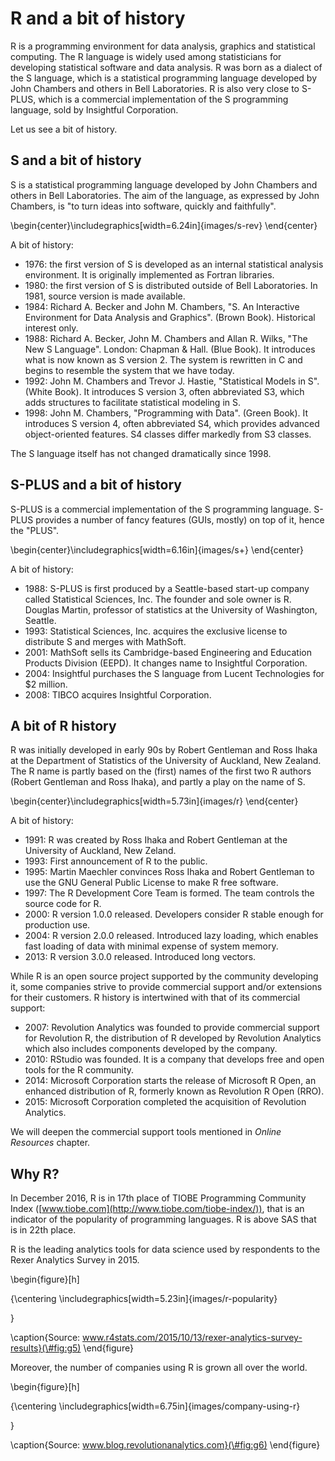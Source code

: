 # R and a bit of history



R is a programming environment for data analysis, graphics and statistical computing. The R language is widely used among statisticians for developing statistical software and data analysis. 
R was born as a dialect of the S language, which is a statistical programming language developed by John Chambers and others in Bell Laboratories. R is also very close to S-PLUS, which is a commercial implementation of the S programming language, sold by Insightful Corporation. 

Let us see a bit of history.

## S and a bit of history

S is a statistical programming language developed by John Chambers and others in Bell Laboratories. The aim of the language, as expressed by John Chambers, is "to turn ideas into software, quickly and faithfully".


\begin{center}\includegraphics[width=6.24in]{images/s-rev} \end{center}


A bit of history:

 - 1976: the first version of S is developed  as an internal statistical analysis environment. It is originally implemented as Fortran libraries.
 - 1980: the first version of S is distributed outside of Bell Laboratories. In 1981, source version is made available.
 - 1984: Richard A. Becker and John M. Chambers, "S. An Interactive Environment for Data Analysis and Graphics". (Brown Book). Historical interest only.
 - 1988: Richard A. Becker, John M. Chambers and Allan R. Wilks, "The New S Language". London: Chapman & Hall. (Blue Book). It introduces what is now known as S version 2. The system is rewritten in C and begins to resemble the system that we have today.
 - 1992: John M. Chambers and Trevor J. Hastie, "Statistical Models in S". (White Book). It introduces S version 3, often abbreviated S3, which adds structures to facilitate statistical modeling in S.
 - 1998: John M. Chambers, "Programming with Data". (Green Book). It introduces S version 4, often abbreviated S4, which provides advanced object-oriented features. S4 classes differ markedly from S3 classes.

The S language itself has not changed dramatically since 1998.


## S-PLUS and a bit of history

S-PLUS is a commercial implementation of the S programming language. S-PLUS provides a number of fancy features (GUIs, mostly) on top of it, hence the "PLUS".


\begin{center}\includegraphics[width=6.16in]{images/s+} \end{center}



A bit of history:

  - 1988: S-PLUS is first produced by a Seattle-based start-up company called Statistical Sciences, Inc. The founder and sole owner is R. Douglas Martin, professor of statistics at the University of Washington, Seattle.
 - 1993: Statistical Sciences, Inc. acquires the exclusive license to distribute S and merges with MathSoft.
 - 2001: MathSoft sells its Cambridge-based Engineering and Education Products Division (EEPD). It changes name to Insightful Corporation.
 - 2004: Insightful purchases the S language from Lucent Technologies for $2 million.
 - 2008: TIBCO acquires Insightful Corporation.


## A bit of R history

R was initially developed in early 90s by Robert Gentleman and Ross Ihaka at the Department of Statistics of the University of Auckland, New Zealand. The R name is partly based on the (first) names of the first two R authors (Robert Gentleman and Ross Ihaka), and partly a play on the name of S.


\begin{center}\includegraphics[width=5.73in]{images/r} \end{center}


A bit of history:

 - 1991: R was created by Ross Ihaka and Robert Gentleman at the University of Auckland, New Zeland.
 - 1993: First announcement of R to the public.
 - 1995: Martin Maechler convinces Ross Ihaka and Robert Gentleman to use the GNU General Public License to make R free software.
 - 1997: The R Development Core Team is formed. The team controls the source code for R.
 - 2000: R version 1.0.0 released. Developers consider R stable enough for production use.
 - 2004: R version 2.0.0 released. Introduced lazy loading, which enables fast loading of data with minimal expense of system memory.
 - 2013: R version 3.0.0 released. Introduced long vectors.

While R is an open source project supported by the community developing it, some companies strive to provide commercial support and/or extensions for their customers. R history is intertwined with that of its commercial support:

- 2007: Revolution Analytics was founded to provide commercial support for Revolution R, the distribution of R developed by Revolution Analytics which also includes components developed by the company.
- 2010: RStudio was founded. It is a company that develops free and open tools for the R community.
- 2014: Microsoft Corporation starts the release of Microsoft R Open, an enhanced distribution of R, formerly known as Revolution R Open (RRO).
- 2015: Microsoft Corporation completed the acquisition of Revolution Analytics.


We will deepen the commercial support tools mentioned in _Online Resources_ chapter.



## Why R?

In December 2016, R is in 17th place of TIOBE Programming Community Index ([www.tiobe.com](http://www.tiobe.com/tiobe-index/)), that is an indicator of the popularity of programming languages. R is above SAS that is in 22th place.

R is the leading analytics tools for data science used by respondents to the Rexer Analytics Survey in 2015.

\begin{figure}[h]

{\centering \includegraphics[width=5.23in]{images/r-popularity} 

}

\caption{Source: www.r4stats.com/2015/10/13/rexer-analytics-survey-results}(\#fig:g5)
\end{figure}


Moreover, the number of companies using R is grown all over the world.

\begin{figure}[h]

{\centering \includegraphics[width=6.75in]{images/company-using-r} 

}

\caption{Source: www.blog.revolutionanalytics.com}(\#fig:g6)
\end{figure}



